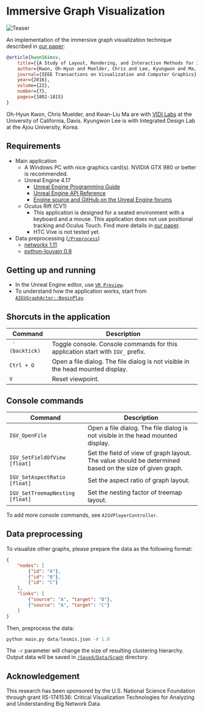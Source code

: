 # Immersive Graph Visualization

![Teaser](http://kwonoh.net/resource/images/imsv-graph-vis.jpg)

An implementation of the immersive graph visualization technique described in [our paper](https://goo.gl/MpZFBp):

```bibtex
@article{kwon16imsv,
    title={{A Study of Layout, Rendering, and Interaction Methods for Immersive Graph Visualization}},
    author={Kwon, Oh-Hyun and Muelder, Chris and Lee, Kyungwon and Ma, Kwan-Liu},
    journal={IEEE Transactions on Visualization and Computer Graphics},
    year={2016},
    volume={22},
    number={7},
    pages={1802-1815}
}
```
Oh-Hyun Kwon, Chris Muelder, and Kwan-Liu Ma are with [VIDI Labs](http://vidi.cs.ucdavis.edu/) at the University of California, Davis.
Kyungwon Lee is with Integrated Design Lab at the Ajou University, Korea.

## Requirements
- Main application
    - A Windows PC with nice graphics card(s). NVIDIA GTX 980 or better is recommended.
    - Unreal Engine 4.17
        - [Unreal Engine Programming Guide](https://docs.unrealengine.com/latest/INT/Programming/index.html)
        - [Unreal Engine API Reference](https://docs.unrealengine.com/latest/INT/API/index.html)
        - [Engine source and GitHub on the Unreal Engine forums](https://forums.unrealengine.com/forumdisplay.php?1-Development-Discussion)
    - Oculus Rift (CV1)
        - This application is designed for a seated environment with a keyboard and a mouse. This application does not use positional tracking and Oculus Touch. Find more details in [our paper](https://goo.gl/MpZFBp).
        - HTC Vive is not tested yet.
- Data preprocessing ([`/Preprocess`](Preprocess))
    - [networkx 1.11](https://networkx.github.io/)
    - [python-louvain 0.8](https://github.com/taynaud/python-louvain)

## Getting up and running
- In the Unreal Engine editor, use [`VR Preview`](https://docs.unrealengine.com/latest/INT/Platforms/VR/CheatSheet/index.html).
- To understand how the application works, start from [`AIGVGraphActor::BeginPlay`](Source/ImsvGraphVis/IGVGraphActor.cpp).

## Shorcuts in the application
| Command | Description |
| --- | --- |
|`` ` (backtick)``| Toggle console. Console commands for this application start with `IGV_` prefix. |
|`Ctrl + O`    | Open a file dialog. The file dialog is not visible in the head mounted display. |
| `V`          | Reset viewpoint. |

## Console commands
| Command | Description |
| --- | --- |
|`IGV_OpenFile`                  | Open a file dialog. The file dialog is not visible in the head mounted display. |
|`IGV_SetFieldOfView [float]`    | Set the field of view of graph layout. The value should be determined based on the size of given graph. |
|`IGV_SetAspectRatio [float]`    | Set the aspect ratio of graph layout. |
|`IGV_SetTreemapNesting [float]` | Set the nesting factor of treemap layout. |

To add more console commands, see `AIGVPlayerController`.

## Data preprocessing
To visualize other graphs, please prepare the data as the following format:
```json
{
    "nodes": [
        {"id": "A"},
        {"id": "B"},
        {"id": "C"}
    ],
    "links": [
        {"source": "A", "target": "B"},
        {"source": "A", "target": "C"}
    ]
}
```

Then, preprocess the data:
```python
python main.py data/lesmis.json -r 1.0
```
The `-r` parameter will change the size of resulting clustering hierarchy.
Output data will be saved in [`/Saved/Data/Graph`](Saved/Data/Graph) directory.

## Acknowledgement
This research has been sponsored by the U.S. National Science Foundation through grant IIS-1741536: Critical Visualization Technologies for Analyzing and Understanding Big Network Data.
